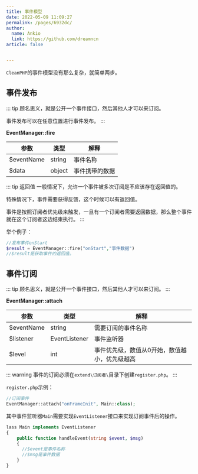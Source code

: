 ```yaml
---
title: 事件模型
date: 2022-05-09 11:09:27
permalink: /pages/6932dc/
author: 
  name: Ankio
  link: https://github.com/dreamncn
article: false


---
```


`CleanPHP`的事件模型没有那么复杂，就简单两步。

## 事件发布

::: tip
顾名思义，就是公开一个事件接口，然后其他人才可以来订阅。

事件发布可以在任意位置进行事件发布。
:::

**EventManager::fire**

| 参数 | 类型   | 解释     |
| ---- | ------ | -------- |
| $eventName  | string | 事件名称 |
| $data  | object | 事件携带的数据 |

::: tip 返回值
一般情况下，允许一个事件被多次订阅是不应该存在返回值的。

特殊情况下，事件需要获得反馈，这个时候可以有返回值。

事件是按照订阅者优先级来触发，一旦有一个订阅者需要返回数据，那么整个事件就在这个订阅者这边结束执行。
:::

举个例子：
```php
//发布事件onStart
$result = EventManager::fire("onStart","事件数据")
//$result是获取事件的返回值。
```

## 事件订阅

::: tip
顾名思义，就是公开一个事件接口，然后其他人才可以来订阅。
:::

**EventManager::attach**

| 参数 | 类型   | 解释     |
| ---- | ------ | -------- |
| $eventName  | string | 需要订阅的事件名称 |
| $listener  |EventListener | 事件监听器 |
| $level  | int | 事件优先级，数值从0开始，数值越小，优先级越高 |

::: warning
事件的订阅必须在`extend\订阅者\`目录下创建`register.php`。
:::

`register.php`示例：

```php
//订阅事件
EventManager::attach("onFrameInit", Main::class);
```

其中事件监听器`Main`需要实现`EventListener`接口来实现订阅事件后的操作。

```php
lass Main implements EventListener
{
    public function handleEvent(string $event, $msg)
    {
      //$event是事件名称
      //$msg是事件数据
    }
}
```